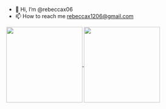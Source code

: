 - 👋 Hi, I’m @rebeccax06
- 📫 How to reach me rebeccax1206@gmail.com
<a href="https://github.com/anuraghazra/github-readme-stats">
  <img height=200 align="center" src="https://github-readme-stats.vercel.app/api?username=rebeccax06&show_icons=true&theme=omni&rank_icon=percentile" />
</a>
<a href="https://github.com/anuraghazra/convoychat">
  <img height=200 align="center" src="https://github-readme-stats.vercel.app/api/top-langs?username=rebeccax06&show_icons=true&theme=omni&layout=donut&card_width=320" />
</a>

